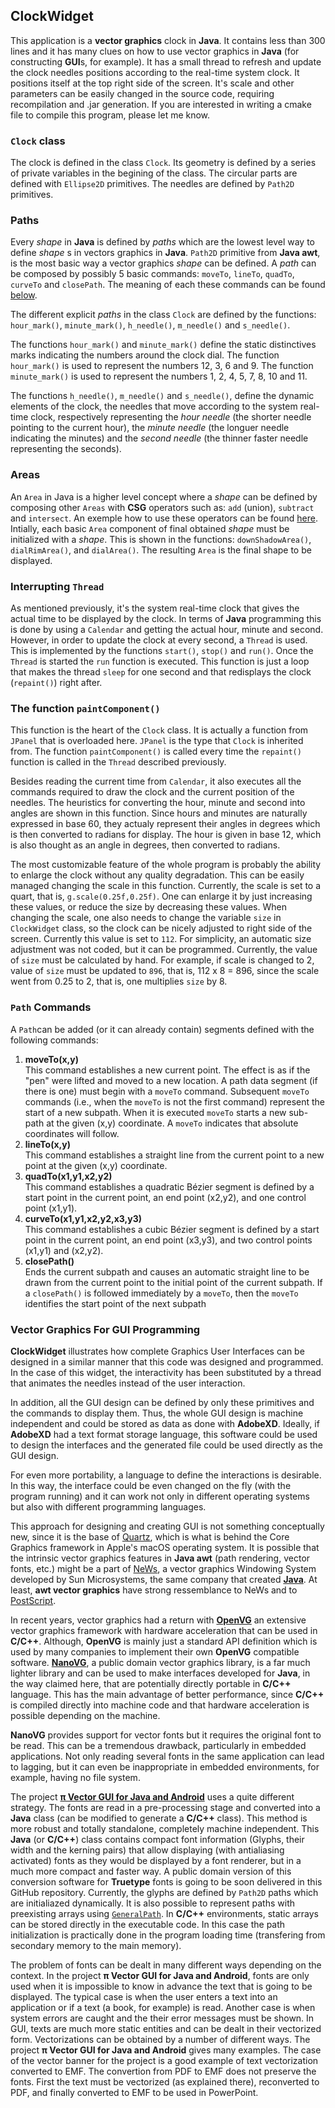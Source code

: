 ## ClockWidget

This application is a **vector graphics** clock in **Java**. It contains less than 300 lines and it has many clues on how to use vector graphics in **Java** (for constructing **GUI**s, for example). It has a small thread to refresh and update the clock needles positions according to the real-time system clock. It positions itself at the top right side of the screen. It's scale and other parameters can be easily changed in the source code, requiring recompilation and .jar generation. If you are interested in writing a cmake file to compile this program, please let me know.

### `Clock` class

The clock is defined in the class `Clock`. Its geometry is defined by a series of private variables in the begining of the class. The circular parts are defined with `Ellipse2D` primitives. The needles are defined by `Path2D` primitives.

### Paths

Every _shape_ in **Java** is defined by _paths_ which are the lowest level way to define _shape_ s in vectors graphics in **Java**. `Path2D` primitive from **Java awt**, is the most basic way a vector graphics _shape_ can be defined. A _path_ can be composed by possibly 5 basic commands: `moveTo`, `lineTo`, `quadTo`, `curveTo` and `closePath`. The meaning of each these commands can be found [below](https://github.com/nilostolte/ClockWidget/blob/main/README.md#path-commands).

The different explicit _paths_ in the class `Clock` are defined by the functions: `hour_mark()`, `minute_mark()`, `h_needle()`, `m_needle()` and `s_needle()`.

The functions `hour_mark()` and `minute_mark()` define the static distinctives marks indicating the numbers around the clock dial. The function `hour_mark()` is used to represent the numbers 12, 3, 6 and 9. The function `minute_mark()` is used to represent the numbers 1, 2, 4, 5, 7, 8, 10 and 11.

The functions `h_needle()`, `m_needle()` and `s_needle()`, define the dynamic elements of the clock, the needles that move according to the system real-time clock, respectively representing the _hour needle_ (the shorter needle pointing to the current hour), the _minute needle_ (the longuer needle indicating the minutes) and the _second needle_ (the thinner faster needle representing the seconds).

### Areas

An `Area` in Java is a higher level concept where a _shape_ can be defined by composing other `Areas` with **CSG** operators such as: `add` (union), `subtract` and `intersect`. An exemple how to use these operators can be found [here](https://docs.oracle.com/javase/tutorial/2d/advanced/complexshapes.html). Intially, each basic `Area` component of final obtained _shape_ must be initialized with a _shape_. This is shown in the functions: `downShadowArea()`, `dialRimArea()`, and `dialArea()`. The resulting `Area` is the final shape to be displayed.

### Interrupting `Thread`

As mentioned previously, it's the system real-time clock that gives the actual time to be displayed by the clock. In terms of **Java** programming this is done by using a `Calendar` and getting the actual hour, minute and second. However, in order to update the clock at every second, a `Thread` is used. This is implemented by the functions `start()`, `stop()` and `run()`. Once the `Thread` is started the `run` function is executed. This function is just a loop that makes the thread `sleep` for one second and that redisplays the clock (`repaint()`) right after.

### The function `paintComponent()`

This function is the heart of the `Clock` class. It is actually a function from `JPanel` that is overloaded here. `JPanel` is the type that `Clock` is inherited from. The function `paintComponent()` is called every time the `repaint()` function is called in the `Thread` described previously.

Besides reading the current time from `Calendar`, it also executes all the commands required to draw the clock and the current position of the needles. The heuristics for converting the hour, minute and second into angles are shown in this function. Since hours and minutes are naturally expressed in base 60, they actualy represent their angles in degrees which is then converted to radians for display. The hour is given in base 12, which is also thought as an angle in degrees, then converted to radians.

The most customizable feature of the whole program is probably the ability to enlarge the clock without any quality degradation. This can be easily managed changing the scale in this function. Currently, the scale is set to a quart, that is, `g.scale(0.25f,0.25f)`. One can enlarge it by just increasing these values, or reduce the size by decreasing these values. When changing the scale, one also needs to change the variable `size` in `ClockWidget` class, so the clock can be nicely adjusted to right side of the screen. Currently this value is set to `112`. For simplicity, an automatic size adjustment was not coded, but it can be programmed. Currently, the value of `size` must be calculated by hand. For example, if scale is changed to 2, value of `size` must be updated to `896`, that is, 112 x 8 = 896, since the scale went from 0.25 to 2, that is, one multiplies `size` by 8.

### `Path` Commands

A `Path`can be added (or it can already contain) segments defined with the following commands:

1. **moveTo(x,y)**<br>
This command establishes a new current point. The effect is as if the "pen" were lifted and moved to a new location. A path data segment (if there is one) must begin with a `moveTo` command. Subsequent `moveTo` commands (i.e., when the `moveTo` is not the first command) represent the start of a new subpath.
When it is executed `moveTo` starts a new sub-path at the given (x,y) coordinate. A `moveTo` indicates that absolute coordinates will follow.
2. **lineTo(x,y)**<br>
This command establishes a straight line from the current point to a new point at the given (x,y) coordinate.
3. **quadTo(x1,y1,x2,y2)**<br>
This command establishes a quadratic Bézier segment is defined by a start point in the current point, an end point (x2,y2), and one control point (x1,y1).
4. **curveTo(x1,y1,x2,y2,x3,y3)**<br>
This command establishes a cubic Bézier segment is defined by a start point in the current point, an end point (x3,y3), and two control points (x1,y1) and (x2,y2).
5. **closePath()**<br>
Ends the current subpath and causes an automatic straight line to be drawn from the current point to the initial point of the current subpath. If a `closePath()` is followed immediately by a `moveTo`, then the `moveTo` identifies the start point of the next subpath

### Vector Graphics For GUI Programming

**ClockWidget** illustrates how complete Graphics User Interfaces can be designed in a similar manner that this code was designed and programmed. In the case of this widget, the interactivity has been substituted by a thread that animates the needles instead of the user interaction.

In addition, all the GUI design can be defined by only these primitives and the commands to display them. Thus, the whole GUI design is machine independent and could be stored as data as done with **AdobeXD**. Ideally, if **AdobeXD** had a text format storage language, this software could be used to design the interfaces and the generated file could be used directly as the GUI design.

For even more portability, a language to define the interactions is desirable. In this way, the interface could be even changed on the fly (with the program running) and it can work not only in different operating systems but also with different programming languages.

This approach for designing and creating GUI is not something conceptually new, since it is the base of [Quartz](https://en.wikipedia.org/wiki/Quartz_(graphics_layer)), which is what is behind the Core Graphics framework in Apple's macOS operating system. It is possible that the intrinsic vector graphics features in **Java awt** (path rendering, vector fonts, etc.) might be a part of [NeWs](https://en.wikipedia.org/wiki/NeWS), a vector graphics Windowing System developed by Sun Microsystems, the same company that created [**Java**](https://en.wikipedia.org/wiki/Java_(programming_language)). At least, **awt vector graphics** have strong ressemblance to NeWs and to [PostScript](https://en.wikipedia.org/wiki/PostScript).

In recent years, vector graphics had a return with [**OpenVG**](https://en.wikipedia.org/wiki/OpenVG) an extensive vector graphics framework with hardware acceleration that can be used in **C/C++**. Although, **OpenVG** is mainly just a standard API definition which is used by many companies to implement their own **OpenVG** compatible software. [**NanoVG**](https://github.com/memononen/nanovg), a public domain vector graphics library, is a far much lighter library and can be used to make interfaces developed for **Java**, in the way claimed here, that are potentially directly portable in **C/C++** language. This has the main advantage of better performance, since **C/C++** is compiled directly into machine code and that hardware acceleration is possible depending on the machine.

**NanoVG** provides support for vector fonts but it requires the original font to be read. This can be a tremendous drawback, particularly in embedded applications. Not only reading several fonts in the same application can lead to lagging, but it can even be inappropriate in embedded environments, for example, having no file system.

The project [**π Vector GUI for Java and Android**](https://www.linkedin.com/in/nilostolte/?locale=en_US) uses a quite different strategy. The fonts are read in a pre-processing stage and converted into a **Java** class (can be modified to generate a **C/C++** class). This method is more robust and totally standalone, completely machine independent. This **Java** (or **C/C++**) class contains compact font information (Glyphs, their width and the kerning pairs) that allow displaying (with antialiasing activated) fonts as they would be displayed by a font renderer, but in a much more compact and faster way. A public domain version of this conversion software for **Truetype** fonts is going to be soon delivered in this GitHub repository. Currently, the glyphs are defined by `Path2D` paths which are initialiazed dynamically. It is also possible to represent paths with preexisting arrays using [`GeneralPath`](https://docs.oracle.com/javase/7/docs/api/java/awt/geom/GeneralPath.html). In **C/C++** environments, static arrays can be stored directly in the executable code. In this case the path initialization is practically done in the program loading time (transfering from secondary memory to the main memory).

The problem of fonts can be dealt in many different ways depending on the context. In the project **π Vector GUI for Java and Android**, fonts are only used when it is impossible to know in advance the text that is going to be displayed. The typical case is when the user enters a text into an application or if a text (a book, for example) is read. Another case is when system errors are caught and the their error messages must be shown. In GUI, texts are much more static entities and can be dealt in their vectorized form. Vectorizations can be obtained by a number of different ways. The project **π Vector GUI for Java and Android** gives many examples. The case of the vector banner for the project is a good example of text vectorization converted to EMF. The convertion from PDF to EMF does not preserve the fonts. First the text must be vectorized (as explained there), reconverted to PDF, and finally converted to EMF to be used in PowerPoint.
